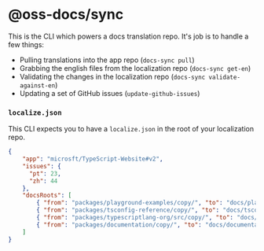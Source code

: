 # @oss-docs/sync

This is the CLI which powers a docs translation repo. It's job is to handle a few things:

- Pulling translations into the app repo (`docs-sync pull`)
- Grabbing the english files from the localization repo (`docs-sync get-en`)
- Validating the changes in the localization repo (`docs-sync validate-against-en`)
- Updating a set of GitHub issues (`update-github-issues`)

### `localize.json`

This CLI expects you to have a `localize.json` in the root of your localization repo.

```json
{
    "app": "microsft/TypeScript-Website#v2",
    "issues": {
      "pt": 23,
      "zh": 44
    },
    "docsRoots": [        
        { "from": "packages/playground-examples/copy/", "to": "docs/playground" },
        { "from": "packages/tsconfig-reference/copy/", "to": "docs/tsconfig" },
        { "from": "packages/typescriptlang-org/src/copy/", "to": "docs/typescriptlang" },
        { "from": "packages/documentation/copy/", "to": "docs/documentation" }
    ]
}
```
